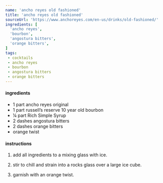 ```yaml
---
name: 'ancho reyes old fashioned'
title: 'ancho reyes old fashioned'
sourceUrl: 'https://www.anchoreyes.com/en-us/drinks/old-fashioned/'
ingredients: [
  'ancho reyes',
  'bourbon',
  'angostura bitters',
  'orange bitters',
]
tags:
 - cocktails
 - ancho reyes
 - bourbon
 - angostura bitters
 - orange bitters
---
```


#### ingredients

- 1 part ancho reyes original
- 1 part russell’s reserve 10 year old bourbon
- ¼ part Rich Simple Syrup
- 2 dashes angostura bitters
- 2 dashes orange bitters
- orange twist

#### instructions

1. add all ingredients to a mixing glass with ice.

2. stir to chill and strain into a rocks glass over a large ice cube.

3. garnish with an orange twist.

